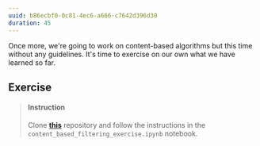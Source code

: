 ```yaml
---
uuid: b86ecbf0-0c81-4ec6-a666-c7642d396d30
duration: 45
---
```


Once more, we're going to work on content-based algorithms but this time without any guidelines. It's time to exercise on our own what we have learned so far.

## Exercise

> #### Instruction
> Clone [**this**](https://github.com/lighthouse-labs/recommender_engines_exercise) repository and follow the instructions in the `content_based_filtering_exercise.ipynb` notebook.

